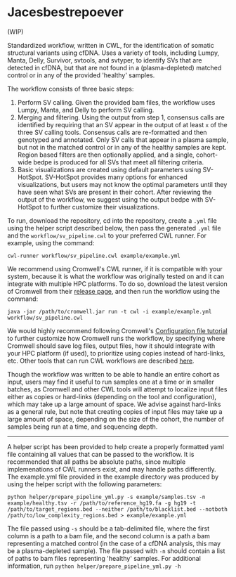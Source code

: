 # Jacesbestrepoever
(WIP)

Standardized workflow, written in CWL, for the identification of somatic structural variants using cfDNA. Uses a variety of tools, including Lumpy, Manta, Delly, Survivor, svtools, and svtyper, to identify SVs that are detected in cfDNA, but that are not found in a (plasma-depleted) matched control or in any of the provided 'healthy' samples.

The workflow consists of three basic steps:
 1. Perform SV calling. Given the provided bam files, the workflow uses Lumpy, Manta, and Delly to perform SV calling.
 2. Merging and filtering. Using the output from step 1, consensus calls are identified by requiring that an SV appear in the output of at least `x` of the three SV calling tools. Consensus calls are re-formatted and then genotyped and annotated. Only SV calls that appear in a plasma sample, but not in the matched control or in any of the healthy samples are kept. Region based filters are then optionally applied, and a single, cohort-wide bedpe is produced for all SVs that meet all filtering criteria.
 3. Basic visualizations are created using default parameters using SV-HotSpot. SV-HotSpot provides many options for enhanced visualizations, but users may not know the optimal parameters until they have seen what SVs are present in their cohort. After reviewing the output of the workflow, we suggest using the output bedpe with SV-HotSpot to further customize their visualizations. 

To run, download the repository, cd into the repository, create a `.yml` file using the helper script described below, then pass the generated `.yml` file and the `workflow/sv_pipeline.cwl` to your preferred CWL runner. For example, using the command:

```
cwl-runner workflow/sv_pipeline.cwl example/example.yml
```

We recommend using Cromwell's CWL runner, if it is compatible with your system, because it is what the workflow was originally tested on and it can integrate with multiple HPC platforms. To do so, download the latest version of Cromwell from their [release page](https://github.com/broadinstitute/cromwell/releases), and then run the workflow using the command:

```
java -jar /path/to/cromwell.jar run -t cwl -i example/example.yml workflow/sv_pipeline.cwl
```

We would highly recommend following Cromwell's [Configuration file tutorial](https://cromwell.readthedocs.io/en/stable/tutorials/ConfigurationFiles/) to further customize how Cromwell runs the workflow, by specifying where Cromwell should save log files, output files, how it should integrate with your HPC platform (if used), to prioritize using copies instead of hard-links, etc. Other tools that can run CWL workflows are described [here](https://www.commonwl.org/).

Though the workflow was written to be able to handle an entire cohort as input, users may find it useful to run samples one at a time or in smaller batches, as Cromwell and other CWL tools will attempt to localize input files either as copies or hard-links (depending on the tool and configuration), which may take up a large amount of space. We advise against hard-links as a general rule, but note that creating copies of input files may take up a large amount of space, depending on the size of the cohort, the number of samples being run at a time, and sequencing depth.

---

A helper script has been provided to help create a properly formatted yaml file containing all values that can be passed to the workflow. It is recommended that all paths be absolute paths, since multiple implemenations of CWL runners exist, and may handle paths differently. The example.yml file provided in the example directory was produced by using the helper script with the following parameters:

```
python helper/prepare_pipeline_yml.py -s example/samples.tsv -n example/healthy.tsv -r /path/to/reference_hg19.fa -g hg19 -t /path/to/target_regions.bed --neither /path/to/blacklist.bed --notboth /path/to/low_complexity_regions.bed > example/example.yml
```

The file passed using `-s` should be a tab-delimited file, where the first column is a path to a bam file, and the second column is a path a bam representing a matched control (in the case of a cfDNA analysis, this may be a plasma-depleted sample). The file passed with `-n` should contain a list of paths to bam files representing 'healthy' samples. For additional information, run `python helper/prepare_pipeline_yml.py -h`
